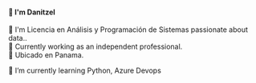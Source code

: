 #### 👋 I'm Danitzel

🎯 I'm Licencia en Análisis y Programación de Sistemas passionate about data..  
💼 Currently working as an independent professional.  
📍 Ubicado en Panama.

🌱 I’m currently learning Python, Azure Devops

<!--
**danit1972/danit1972** is a ✨ _special_ ✨ repository because its `README.md` (this file) appears on your GitHub profile.

Here are some ideas to get you started:

- 🔭 I’m currently working on ...
 🌱 I’m currently learning Python, Azure Devops
- 👯 I’m looking to collaborate on ...
- 🤔 I’m looking for help with ...
- 💬 Ask me about ...
- 📫 How to reach me: ...
- 😄 Pronouns: ...
- ⚡ Fun fact: ...
-->
